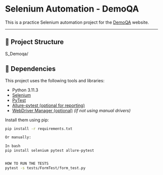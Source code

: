 # Selenium Automation - DemoQA 

This is a practice Selenium automation project for the [DemoQA](https://demoqa.com/automation-practice-form) website.

---

## 📁 Project Structure
S_Demoqa/


## 🧰 Dependencies

This project uses the following tools and libraries:

- Python 3.11.3
- [Selenium](https://pypi.org/project/selenium/)
- [PyTest](https://pypi.org/project/pytest/)
- [Allure-pytest (optional for reporting)](https://pypi.org/project/allure-pytest/)
- [WebDriver Manager (optional)](https://pypi.org/project/webdriver-manager/) *(if not using manual drivers)*

Install them using pip:

```bash
pip install -r requirements.txt

Or manually:

In bash
pip install selenium pytest allure-pytest


HOW TO RUN THE TESTS
pytest -s tests/FormTest/form_test.py
